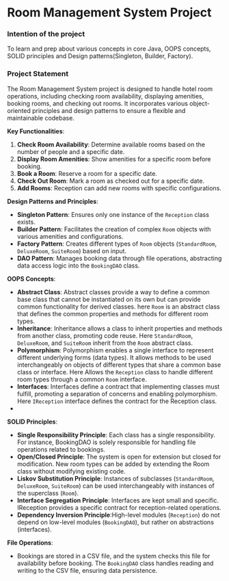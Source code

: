 # Room Management System Project
### Intention of the project
To learn and prep about various concepts in core Java, OOPS concepts, SOLID principles and Design patterns(Singleton, Builder, Factory).

### Project Statement
The Room Management System project is designed to handle hotel room operations, including checking room availability, displaying amenities, booking rooms, and checking out rooms. It incorporates various object-oriented principles and design patterns to ensure a flexible and maintainable codebase.

**Key Functionalities**:
1. **Check Room Availability**: Determine available rooms based on the number of people and a specific date.
2. **Display Room Amenities**: Show amenities for a specific room before booking.
3. **Book a Room**: Reserve a room for a specific date.
4. **Check Out Room**: Mark a room as checked out for a specific date.
5. **Add Rooms**: Reception can add new rooms with specific configurations.

**Design Patterns and Principles**:
- **Singleton Pattern**: Ensures only one instance of the `Reception` class exists.
- **Builder Pattern**: Facilitates the creation of complex `Room` objects with various amenities and configurations.
- **Factory Pattern**: Creates different types of `Room` objects (`StandardRoom`, `DeluxeRoom`, `SuiteRoom`) based on input.
- **DAO Pattern**: Manages booking data through file operations, abstracting data access logic into the `BookingDAO` class.

**OOPS Concepts**:
- **Abstract Class**: Abstract classes provide a way to define a common base class that cannot be instantiated on its own but can provide common functionality for derived classes. here `Room` is an abstract class that defines the common properties and methods for different room types. 
- **Inheritance**: Inheritance allows a class to inherit properties and methods from another class, promoting code reuse. Here `StandardRoom`, `DeluxeRoom`, and `SuiteRoom` inherit from the `Room` abstract class.
- **Polymorphism**: Polymorphism enables a single interface to represent different underlying forms (data types). It allows methods to be used interchangeably on objects of different types that share a common base class or interface. Here Allows the `Reception` class to handle different room types through a common `Room` interface.
- **Interfaces**: Interfaces define a contract that implementing classes must fulfill, promoting a separation of concerns and enabling polymorphism. Here `IReception` interface defines the contract for the Reception class.
- 
**SOLID Principles**:
- **Single Responsibility Principle**: Each class has a single responsibility. For instance, BookingDAO is solely responsible for handling file operations related to bookings.
- **Open/Closed Principle**: The system is open for extension but closed for modification. New room types can be added by extending the Room class without modifying existing code.
- **Liskov Substitution Principle**: Instances of subclasses (`StandardRoom`, `DeluxeRoom`, `SuiteRoom`) can be used interchangeably with instances of the superclass (`Room`).
- **Interface Segregation Principle**: Interfaces are kept small and specific. IReception provides a specific contract for reception-related operations.
- **Dependency Inversion Principle**:High-level modules (`Reception`) do not depend on low-level modules (`BookingDAO`), but rather on abstractions (interfaces).

**File Operations**:
- Bookings are stored in a CSV file, and the system checks this file for availability before booking. The `BookingDAO` class handles reading and writing to the CSV file, ensuring data persistence.
